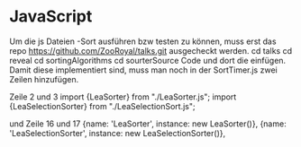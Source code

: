 # JavaScript

Um die js Dateien -Sort ausführen bzw testen zu können, muss erst das repo https://github.com/ZooRoyal/talks.git ausgecheckt werden.
cd talks
cd reveal
cd sortingAlgorithms
cd sourterSource Code und dort die einfügen.
Damit diese implementiert sind, muss man noch in der SortTimer.js zwei Zeilen hinzufügen.

Zeile 2 und 3 
import {LeaSorter} from "./LeaSorter.js";
import {LeaSelectionSorter} from "./LeaSelectionSort.js";

und Zeile 16 und 17
        {name: 'LeaSorter', instance: new LeaSorter()},
        {name: 'LeaSelectionSorter', instance: new LeaSelectionSorter()},
